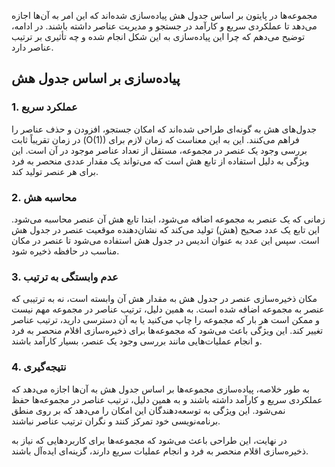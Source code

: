 مجموعه‌ها در پایتون بر اساس جدول هش پیاده‌سازی شده‌اند که این امر به آن‌ها اجازه می‌دهد تا عملکردی سریع و کارآمد در جستجو و مدیریت عناصر داشته باشند. در ادامه، توضیح می‌دهم که چرا این پیاده‌سازی به این شکل انجام شده و چه تأثیری بر ترتیب عناصر دارد.

## پیاده‌سازی بر اساس جدول هش

### 1. **عملکرد سریع**
جدول‌های هش به گونه‌ای طراحی شده‌اند که امکان جستجو، افزودن و حذف عناصر را در زمان تقریباً ثابت (O(1)) فراهم می‌کنند. این به این معناست که زمان لازم برای بررسی وجود یک عنصر در مجموعه، مستقل از تعداد عناصر موجود در آن است. این ویژگی به دلیل استفاده از تابع هش است که می‌تواند یک مقدار عددی منحصر به فرد برای هر عنصر تولید کند.

### 2. **محاسبه هش**
زمانی که یک عنصر به مجموعه اضافه می‌شود، ابتدا تابع هش آن عنصر محاسبه می‌شود. این تابع یک عدد صحیح (هش) تولید می‌کند که نشان‌دهنده موقعیت عنصر در جدول هش است. سپس این عدد به عنوان اندیس در جدول هش استفاده می‌شود تا عنصر در مکان مناسب در حافظه ذخیره شود.

### 3. **عدم وابستگی به ترتیب**
مکان ذخیره‌سازی عنصر در جدول هش به مقدار هش آن وابسته است، نه به ترتیبی که عنصر به مجموعه اضافه شده است. به همین دلیل، ترتیب عناصر در مجموعه مهم نیست و ممکن است هر بار که مجموعه را چاپ می‌کنید یا به آن دسترسی دارید، ترتیب عناصر تغییر کند. این ویژگی باعث می‌شود که مجموعه‌ها برای ذخیره‌سازی اقلام منحصر به فرد و انجام عملیات‌هایی مانند بررسی وجود یک عنصر، بسیار کارآمد باشند.

### 4. **نتیجه‌گیری**
به طور خلاصه، پیاده‌سازی مجموعه‌ها بر اساس جدول هش به آن‌ها اجازه می‌دهد که عملکردی سریع و کارآمد داشته باشند و به همین دلیل، ترتیب عناصر در مجموعه‌ها حفظ نمی‌شود. این ویژگی به توسعه‌دهندگان این امکان را می‌دهد که بر روی منطق برنامه‌نویسی خود تمرکز کنند و نگران ترتیب عناصر نباشند. 

در نهایت، این طراحی باعث می‌شود که مجموعه‌ها برای کاربردهایی که نیاز به ذخیره‌سازی اقلام منحصر به فرد و انجام عملیات سریع دارند، گزینه‌ای ایده‌آل باشند.
